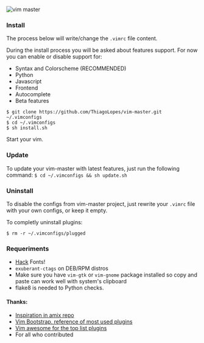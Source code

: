 ![vim master](https://i.imgur.com/WXVNDX0.png) 

### Install
The process below will write/change the `.vimrc` file content.

During the install process you will be asked about features support. For now you can enable or
disable support for:
* Syntax and Colorscheme (RECOMMENDED)
* Python
* Javascript
* Frontend
* Autocomplete
* Beta features

```
$ git clone https://github.com/ThiagoLopes/vim-master.git ~/.vimconfigs
$ cd ~/.vimconfigs
$ sh install.sh
```
Start your vim.

### Update
To update your vim-master with latest features, just run the following command:
```$ cd ~/.vimconfigs && sh update.sh```


### Uninstall
To disable the configs from vim-master project, just rewrite your `.vimrc` file with your own
configs, or keep it empty.

To completly uninstall plugins:
```
$ rm -r ~/.vimconfigs/plugged
```

### Requeriments

* [Hack](https://github.com/chrissimpkins/Hack) Fonts!
* `exuberant-ctags` on DEB/RPM distros
* Make sure you have `vim-gtk` or `vim-gnome` package installed so copy and paste can work well
with system's clipboard
* flake8 is needed to Python checks.

#### Thanks: 
* [Inspiration in amix repo](https://github.com/amix/vimrc) 
* [Vim Bootstrap, reference of most used plugins](https://github.com/avelino/vim-bootstrap)
* [Vim awesome for the top list plugins](http://vimawesome.com)
* For all who contributed
